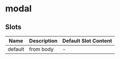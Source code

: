 # modal

## Slots

<!-- @vuese:modal:slots:start -->
|Name|Description|Default Slot Content|
|---|---|---|
|default|from body|-|

<!-- @vuese:modal:slots:end -->


